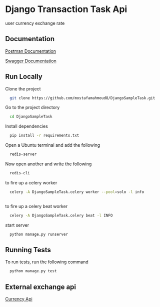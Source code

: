 
# Django Transaction Task Api

user currency exchange rate



## Documentation

[Postman Documentation](https://documenter.getpostman.com/view/19588926/2s9YXb8Qw9)

[Swagger Documentation](http://localhost:8000/api/v1/swagger/schema)


## Run Locally

Clone the project

```bash
  git clone https://github.com/mostafamahmoud8/DjangoSampleTask.git
```

Go to the project directory

```bash
  cd DjangoSampleTask
```

Install dependencies

```bash
  pip install -r requirements.txt
```

Open a Ubuntu terminal and add the following

```bash
  redis-server
```

Now open another and write the following

```bash
  redis-cli
```

to fire up a celery worker

```bash
  celery -A DjangoSampleTask.celery worker --pool=solo -l info
 
```

to fire up a celery beat worker

```bash
  celery -A DjangoSampleTask.celery beat -l INFO
```

start server

```bash
  python manage.py runserver
```

## Running Tests

To run tests, run the following command

```bash
  python manage.py test
```


## External exchange api

[Currency Api](https://currencyapi.com/)